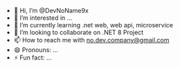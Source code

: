 - 👋 Hi, I’m @DevNoName9x
- 👀 I’m interested in ...
- 🌱 I’m currently learning .net web, web api, microservice
- 💞️ I’m looking to collaborate on .NET 8 Project
- 📫 How to reach me with no.dev.company@gmail.com
- 😄 Pronouns: ...
- ⚡ Fun fact: ...

<!---
DevNoName9x/DevNoName9x is a ✨ special ✨ repository because its `README.md` (this file) appears on your GitHub profile.
You can click the Preview link to take a look at your changes.
--->
